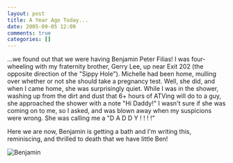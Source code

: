 ```yaml
---
layout: post
title: A Year Ago Today...
date: 2005-09-05 12:09
comments: true
categories: []
---
```

...we found out that we were having Benjamin Peter Filias! I was four-wheeling with my fraternity brother, Gerry Lee, up near Exit 202 (the opposite direction of the "Sippy Hole"). Michelle had been home, mulling over whether or not she should take a pregnancy test. Well, she did, and when I came home, she was surprisingly quiet. While I was in the shower, washing up from the dirt and dust that 6+ hours of ATVing will do to a guy, she approached the shower with a note "Hi Daddy!" I wasn't sure if she was coming on to me, so I asked, and was blown away when my suspicions were wrong. She was calling me a "D A D D Y ! ! ! !"

Here we are now, Benjamin is getting a bath and I'm writing this, reminiscing, and thrilled to death that we have little Ben!

<img class="photo" src="http://www.peterfilias.com/wordpress/wp-content/DSC_0148Custom.JPG" alt="Benjamin" />

